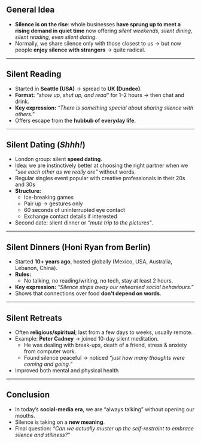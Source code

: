 ## General Idea

- **Silence is on the rise**: whole businesses **have sprung up to meet a rising demand in quiet time** now offering _silent weekends, silent dining, silent reading, even silent dating_.
- Normally, we share silence only with those closest to us → but now people **enjoy silence with strangers** → quite radical.

---

## Silent Reading

- Started in **Seattle (USA)** → spread to **UK (Dundee)**.
- **Format:** _"show up, shut up, and read"_ for 1–2 hours → then chat and drink.
- **Key expression:** _“There is something special about sharing silence with others.”_
- Offers escape from the **hubbub of everyday life**.

---

## Silent Dating (_Shhh!_)

- London group: silent **speed dating**.
- Idea: we are instinctively better at choosing the right partner when we _"see each other as we really are"_ without words.
- Regular singles event popular with creative professionals in their 20s and 30s
- **Structure:**
    - Ice-breaking games
    - Pair up → gestures only
    - 60 seconds of uninterrupted eye contact
    - Exchange contact details if interested
- Second date: silent dinner or _"mute trip to the pictures"_.

---

## Silent Dinners (Honi Ryan from Berlin)

- Started **10+ years ago**, hosted globally (Mexico, USA, Australia, Lebanon, China).
- **Rules:**
    - No talking, no reading/writing, no tech, stay at least 2 hours.
- **Key expression:** _“Silence strips away our rehearsed social behaviours.”_
- Shows that connections over food **don’t depend on words**.

---

## Silent Retreats

- Often **religious/spiritual**; last from a few days to weeks, usually remote.
- Example: **Peter Cadney** → joined 10-day silent meditation.
    - He was dealing with break-ups, death of a friend, stress & anxiety from computer work.
    - Found silence peaceful → noticed _“just how many thoughts were coming and going.”_
- Improved both mental and physical health

---

## Conclusion

- In today’s **social-media era**, we are “always talking” without opening our mouths.
- Silence is taking on a **new meaning**.
- Final question: _“Can we actually muster up the self-restraint to embrace silence and stillness?”_